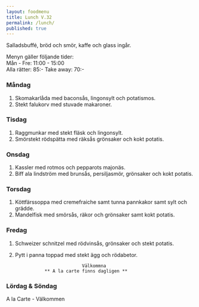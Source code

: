 ```yaml
---
layout: foodmenu
title: Lunch V.32
permalink: /lunch/
published: true
---
```

Salladsbuffé, bröd och smör, kaffe och glass ingår.

Menyn gäller följande tider:  
Mån - Fre: 11:00 - 15:00  
Alla rätter: 85:- Take away: 70:- 

### Måndag
1. Skomakarlåda med baconsås, lingonsylt och potatismos.
2. Stekt falukorv med stuvade makaroner.

### Tisdag
1. Raggmunkar med stekt fläsk och lingonsylt.
2. Smörstekt rödspätta med räksås grönsaker och kokt potatis.

### Onsdag
1. Kassler med rotmos och pepparots majonäs.
2. Biff ala lindström med brunsås, persiljasmör, grönsaker och kokt potatis.

### Torsdag
1.  Köttfärssoppa med cremefraiche samt tunna pannkakor samt sylt och grädde. 
2.  Mandelfisk med smörsås, räkor och grönsaker samt kokt potatis.
 
### Fredag
1. Schweizer schnitzel med rödvinsås, grönsaker och stekt potatis.
2. Pytt i panna toppad med stekt ägg och rödabetor.
                                                                        
                                Välkommna
                  ** A la carte finns dagligen **  
### Lördag & Söndag
A la Carte - Välkommen
